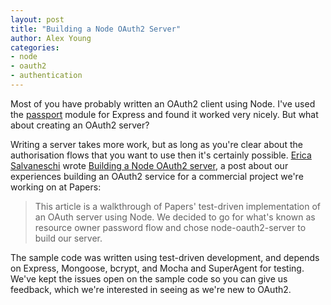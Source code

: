 ```yaml
---
layout: post
title: "Building a Node OAuth2 Server"
author: Alex Young
categories:
- node
- oauth2
- authentication
---
```


Most of you have probably written an OAuth2 client using Node.  I've used the [passport](https://www.npmjs.org/package/passport) module for Express and found it worked very nicely.  But what about creating an OAuth2 server?

Writing a server takes more work, but as long as you're clear about the authorisation flows that you want to use then it's certainly possible.  [Erica Salvaneschi](https://twitter.com/EricaLeCat) wrote [Building a Node OAuth2 server](http://blog.papersapp.com/oauth-server-in-node-js/), a post about our experiences building an OAuth2 service for a commercial project we're working on at Papers:

> This article is a walkthrough of Papers' test-driven implementation of an OAuth server using Node.
> We decided to go for what's known as resource owner password flow and chose node-oauth2-server to build our server.

The sample code was written using test-driven development, and depends on Express, Mongoose, bcrypt, and Mocha and SuperAgent for testing.  We've kept the issues open on the sample code so you can give us feedback, which we're interested in seeing as we're new to OAuth2.
